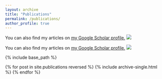 ```yaml
---
layout: archive
title: "Publications"
permalink: /publications/
author_profile: true
---
```


You can also find my articles on <u><a href="https://scholar.google.com.sg/citations?user=V2KUfigAAAAJ&hl">my Google Scholar profile</a>.</u>
<a href='https://scholar.google.com/citations?user=V2KUfigAAAAJ&hl'><img src="https://img.shields.io/endpoint?url={{ url | url_encode }}&logo=Google%20Scholar&labelColor=f6f6f6&color=9cf&style=flat&label=citations&message=21"></a>

You can also find my articles on <u><a href="https://scholar.google.com.sg/citations?user=V2KUfigAAAAJ&hl">my Google Scholar profile</a>.</u>
<a href='https://scholar.google.com/citations?user=V2KUfigAAAAJ&hl'><img src="https://img.shields.io/logo=Google%20Scholar&labelColor=f6f6f6&color=9cf&style=flat&label=citations&message=21"></a>

{% include base_path %}

{% for post in site.publications reversed %}
  {% include archive-single.html %}
{% endfor %}

